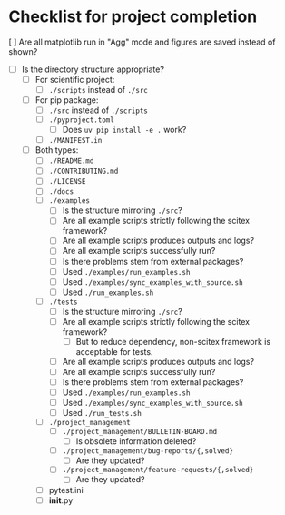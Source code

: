 <!-- ---
!-- Timestamp: 2025-06-01 03:30:44
!-- Author: ywatanabe
!-- File: /home/ywatanabe/.dotfiles/.claude/to_claude/guidelines/python/IMPORTANT_CHECKLIST.md
!-- --- -->

# Checklist for project completion
  [ ] Are all matplotlib run in "Agg" mode and figures are saved instead of shown?
- [ ] Is the directory structure appropriate?
  - [ ] For scientific project:
    - [ ] `./scripts` instead of `./src`
  - [ ] For pip package:
    - [ ] `./src` instead of `./scripts`
    - [ ] `./pyproject.toml`
        - [ ] Does `uv pip install -e .` work?
    - [ ] `./MANIFEST.in`
  - [ ] Both types:
    - [ ] `./README.md`
    - [ ] `./CONTRIBUTING.md`
    - [ ] `./LICENSE`
    - [ ] `./docs`
    - [ ] `./examples`
      - [ ] Is the structure mirroring `./src`?
      - [ ] Are all example scripts strictly following the scitex framework?
      - [ ] Are all example scripts produces outputs and logs?
      - [ ] Are all example scripts successfully run?
      - [ ] Is there problems stem from external packages?
      - [ ] Used `./examples/run_examples.sh`
      - [ ] Used `./examples/sync_examples_with_source.sh`
      - [ ] Used `./run_examples.sh`
    - [ ] `./tests`
      - [ ] Is the structure mirroring `./src`?
      - [ ] Are all example scripts strictly following the scitex framework?
        - [ ] But to reduce dependency, non-scitex framework is acceptable for tests.
      - [ ] Are all example scripts produces outputs and logs?
      - [ ] Are all example scripts successfully run?
      - [ ] Is there problems stem from external packages?
      - [ ] Used `./examples/run_examples.sh`
      - [ ] Used `./examples/sync_examples_with_source.sh`
      - [ ] Used `./run_tests.sh`
    - [ ] `./project_management`
      - [ ] `./project_management/BULLETIN-BOARD.md`
        - [ ] Is obsolete information deleted?
      - [ ] `./project_management/bug-reports/{,solved}`
        - [ ] Are they updated?
      - [ ] `./project_management/feature-requests/{,solved}`
        - [ ] Are they updated?
    - [ ] pytest.ini
    - [ ] __init__.py

<!-- EOF -->